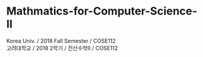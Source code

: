 # Mathmatics-for-Computer-Science-II
Korea Univ. / 2018 Fall Semester / COSE112  
고려대학교 / 2018 2학기 / 전산수학II / COSE112
